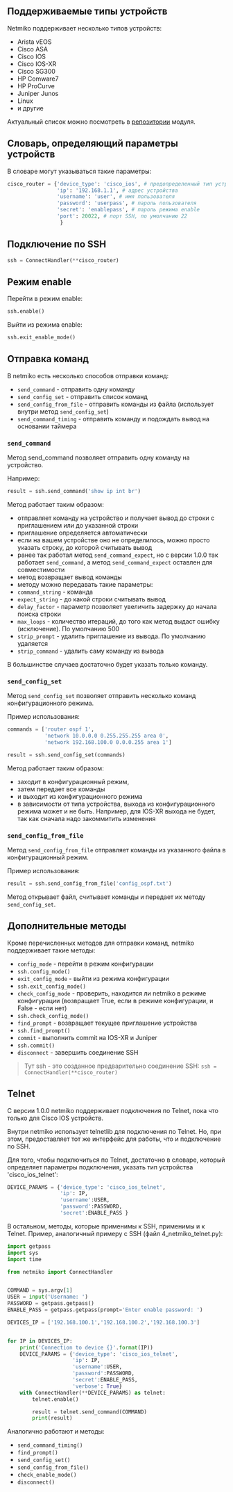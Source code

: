 ## Поддерживаемые типы устройств

Netmiko поддерживает несколько типов устройств:
* Arista vEOS
* Cisco ASA
* Cisco IOS
* Cisco IOS-XR
* Cisco SG300
* HP Comware7
* HP ProCurve
* Juniper Junos
* Linux
* и другие

Актуальный список можно посмотреть в [репозитории](https://github.com/ktbyers/netmiko) модуля.

## Словарь, определяющий параметры устройств

В словаре могут указываться такие параметры:
```python
cisco_router = {'device_type': 'cisco_ios', # предопределенный тип устройства
                'ip': '192.168.1.1', # адрес устройства
                'username': 'user', # имя пользователя
                'password': 'userpass', # пароль пользователя
                'secret': 'enablepass', # пароль режима enable
                'port': 20022, # порт SSH, по умолчанию 22
                 }
```

## Подключение по SSH

```python
ssh = ConnectHandler(**cisco_router)
```

## Режим enable

Перейти в режим enable:
```python
ssh.enable()
```

Выйти из режима enable:
```python
ssh.exit_enable_mode()
```

## Отправка команд

В netmiko есть несколько способов отправки команд:
* ```send_command``` - отправить одну команду
* ```send_config_set``` - отправить список команд
* ```send_config_from_file``` - отправить команды из файла (использует внутри метод ```send_config_set```)
* ```send_command_timing``` - отправить команду и подождать вывод на основании таймера

### ```send_command```

Метод send_command позволяет отправить одну команду на устройство.

Например:
```python
result = ssh.send_command('show ip int br')
```

Метод работает таким образом:
* отправляет команду на устройство и получает вывод до строки с приглашением или до указанной строки
 * приглашение определяется автоматически
 * если на вашем устройстве оно не определилось, можно просто указать строку, до которой считывать вывод
 * ранее так работал метод ```send_command_expect```, но с версии 1.0.0 так работает ```send_command```, а метод ```send_command_expect``` оставлен для совместимости
* метод возвращает вывод команды
* методу можно передавать такие параметры:
 * ```command_string``` - команда
 * ```expect_string``` - до какой строки считывать вывод
 * ```delay_factor``` - параметр позволяет увеличить задержку до начала поиска строки
 * ```max_loops``` - количество итераций, до того как метод выдаст ошибку (исключение). По умолчанию 500
 * ```strip_prompt``` - удалить приглашение из вывода. По умолчанию удаляется
 * ```strip_command``` - удалить саму команду из вывода

В большинстве случаев достаточно будет указать только команду.

### ```send_config_set```

Метод ```send_config_set``` позволяет отправить несколько команд конфигурационного режима.

Пример использования:
```python
commands = ['router ospf 1',
            'network 10.0.0.0 0.255.255.255 area 0',
            'network 192.168.100.0 0.0.0.255 area 1']

result = ssh.send_config_set(commands)
```

Метод работает таким образом:
* заходит в конфигурационный режим,
* затем передает все команды
* и выходит из конфигурационного режима 
 * в зависимости от типа устройства, выхода из конфигурационного режима может и не быть. Например, для IOS-XR выхода не будет, так как сначала надо закоммитить изменения

### ```send_config_from_file```

Метод ```send_config_from_file``` отправляет команды из указанного файла в конфигурационный режим.

Пример использования:
```python
result = ssh.send_config_from_file('config_ospf.txt')
```

Метод открывает файл, считывает команды и передает их методу ```send_config_set```.

## Дополнительные методы

Кроме перечисленных методов для отправки команд, netmiko поддерживает такие методы:
* ```config_mode``` - перейти в режим конфигурации
 * ```ssh.config_mode()```
* ```exit_config_mode``` - выйти из режима конфигурации
 * ```ssh.exit_config_mode()```
* ```check_config_mode``` - проверить, находится ли netmiko в режиме конфигурации (возвращает True, если в режиме конфигурации, и False - если нет)
 * ```ssh.check_config_mode()```
* ```find_prompt``` - возвращает текущее приглашение устройства
 * ```ssh.find_prompt()```
* ```commit``` - выполнить commit на IOS-XR и Juniper
 * ```ssh.commit()```
* ```disconnect``` - завершить соединение SSH

> Тут ssh - это созданное предварительно соединение SSH: ```ssh = ConnectHandler(**cisco_router)```


## Telnet

С версии 1.0.0 netmiko поддерживает подключения по Telnet, пока что только для Cisco IOS устройств.

Внутри netmiko использует telnetlib для подключения по Telnet. Но, при этом, предоставляет тот же интерфейс для работы, что и подключение по SSH.

Для того, чтобы подключиться по Telnet, достаточно в словаре, который определяет параметры подключения, указать тип устройства 'cisco_ios_telnet':
```python
DEVICE_PARAMS = {'device_type': 'cisco_ios_telnet',
                 'ip': IP,
                 'username':USER,
                 'password':PASSWORD,
                 'secret':ENABLE_PASS }
```

В остальном, методы, которые применимы к SSH, применимы и к Telnet. Пример, аналогичный примеру с SSH (файл 4_netmiko_telnet.py):
```python
import getpass
import sys
import time

from netmiko import ConnectHandler


COMMAND = sys.argv[1]
USER = input('Username: ')
PASSWORD = getpass.getpass()
ENABLE_PASS = getpass.getpass(prompt='Enter enable password: ')

DEVICES_IP = ['192.168.100.1','192.168.100.2','192.168.100.3']


for IP in DEVICES_IP:
    print('Connection to device {}'.format(IP))
    DEVICE_PARAMS = {'device_type': 'cisco_ios_telnet',
                     'ip': IP,
                     'username':USER,
                     'password':PASSWORD,
                     'secret':ENABLE_PASS,
                     'verbose': True}
    with ConnectHandler(**DEVICE_PARAMS) as telnet:
        telnet.enable()

        result = telnet.send_command(COMMAND)
        print(result)

```

Аналогично работают и методы:
* ```send_command_timing()```
* ```find_prompt()```
* ```send_config_set()```
* ```send_config_from_file()```
* ```check_enable_mode()```
* ```disconnect()```

